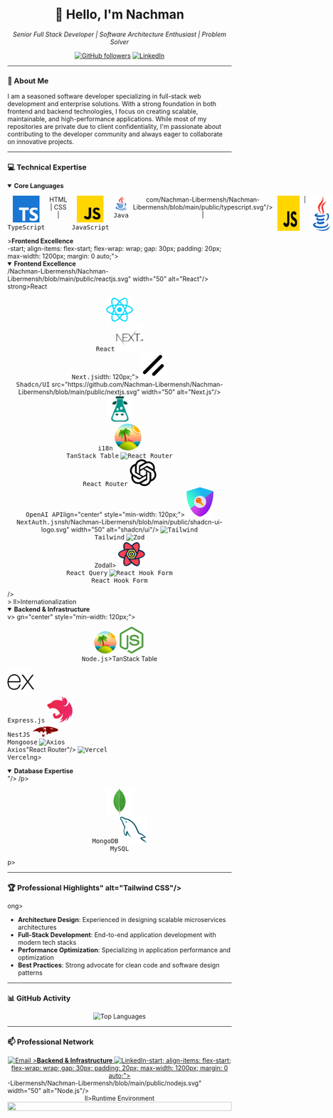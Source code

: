 <div align="center">
  <h1>👋 Hello, I'm Nachman</h1>
  <p><em>Senior Full Stack Developer | Software Architecture Enthusiast | Problem Solver</em></p>
  
  [![GitHub followers](https://img.shields.io/github/followers/Nachman-Libermensh?style=social)](https://github.com/Nachman-Libermensh)
  [![LinkedIn](https://img.shields.io/badge/LinkedIn-Connect-blue)](https://www.linkedin.com)
</div>

---

### 🚀 About Me

I am a seasoned software developer specializing in full-stack web development and enterprise solutions. With a strong foundation in both frontend and backend technologies, I focus on creating scalable, maintainable, and high-performance applications. While most of my repositories are private due to client confidentiality, I'm passionate about contributing to the developer community and always eager to collaborate on innovative projects.

---

### 💻 Technical Expertise

<details open>
<summary><b>Core Languages</b></summary>
<p align="center" style="display: flex; gap: 10px;">
  <kbd><img width="60" src="https://github.com/Nachman-Libermensh/Nachman-Libermensh/blob/main/public/typescript.svg" alt="TypeScript"/><br>TypeScript</kbd>HTML | CSS |
  <kbd><img width="60" src="https://github.com/Nachman-Libermensh/Nachman-Libermensh/blob/main/public/javascript.svg" alt="JavaScript"/><br>JavaScript</kbd>
  <kbd><img width="60" src="https://github.com/Nachman-Libermensh/Nachman-Libermensh/blob/main/public/java.svg" alt="Java"/><br>Java</kbd>com/Nachman-Libermensh/Nachman-Libermensh/blob/main/public/typescript.svg"/> | <img width="50" src="https://github.com/Nachman-Libermensh/Nachman-Libermensh/blob/main/public/javascript.svg"/> | <img width="50" src="https://github.com/Nachman-Libermensh/Nachman-Libermensh/blob/main/public/java.svg"/> | <img width="50" src="https://github.com/Nachman-Libermensh/Nachman-Libermensh/blob/main/public/python.svg"/> | <img width="50" src="https://github.com/Nachman-Libermensh/Nachman-Libermensh/blob/main/public/c.svg"/> | <img width="50" src="https://github.com/Nachman-Libermensh/Nachman-Libermensh/blob/main/public/html.svg"/> | <img width="50" src="https://github.com/Nachman-Libermensh/Nachman-Libermensh/blob/main/public/css.svg"/> |
  <kbd><img width="60" src="https://github.com/Nachman-Libermensh/Nachman-Libermensh/blob/main/public/python.svg" alt="Python"/><br>Python</kbd>
  <kbd><img width="60" src="https://github.com/Nachman-Libermensh/Nachman-Libermensh/blob/main/public/c.svg" alt="C"/><br>C</kbd>
  <kbd><img width="60" src="https://github.com/Nachman-Libermensh/Nachman-Libermensh/blob/main/public/html.svg" alt="HTML"/><br>HTML</kbd>
  <kbd><img width="60" src="https://github.com/Nachman-Libermensh/Nachman-Libermensh/blob/main/public/css.svg" alt="CSS"/><br>CSS</kbd>
</p>><b>Frontend Excellence</b></summary>
</details>-start; align-items: flex-start; flex-wrap: wrap; gap: 30px; padding: 20px; max-width: 1200px; margin: 0 auto;">

<details open>/Nachman-Libermensh/Nachman-Libermensh/blob/main/public/reactjs.svg" width="50" alt="React"/>
<summary><b>Frontend Excellence</b></summary>strong>React</strong></p>
<p align="center">
  <kbd><img width="60" src="https://github.com/Nachman-Libermensh/Nachman-Libermensh/blob/main/public/reactjs.svg" alt="React"/><br>React</kbd>
  <kbd><img width="60" src="https://github.com/Nachman-Libermensh/Nachman-Libermensh/blob/main/public/nextjs.svg" alt="Next.js"/><br>Next.js</kbd>idth: 120px;">
  <kbd><img width="60" src="https://github.com/Nachman-Libermensh/Nachman-Libermensh/blob/main/public/shadcn-ui-logo.svg" alt="Shadcn/UI"/><br>Shadcn/UI</kbd> src="https://github.com/Nachman-Libermensh/Nachman-Libermensh/blob/main/public/nextjs.svg" width="50" alt="Next.js"/>
  <kbd><img width="60" src="https://github.com/Nachman-Libermensh/Nachman-Libermensh/blob/main/public/i18n.png" alt="i18n"/><br>i18n</kbd>
  <kbd><img width="60" src="https://github.com/Nachman-Libermensh/Nachman-Libermensh/blob/main/public/tanstack-table.png" alt="TanStack Table"/><br>TanStack Table</kbd>
  <kbd><img width="60" src="https://reactrouter.com/_brand/React%20Router%20Brand%20Assets/React%20Router%20Logo/Light.svg" alt="React Router"/><br>React Router</kbd>
  <kbd><img width="60" src="https://github.com/Nachman-Libermensh/Nachman-Libermensh/blob/main/public/openAi.svg" alt="OpenAI API"/><br>OpenAI API</kbd>lign="center" style="min-width: 120px;">
  <kbd><img width="60" src="https://github.com/Nachman-Libermensh/Nachman-Libermensh/blob/main/public/next-auth.png" alt="NextAuth.js"/><br>NextAuth.js</kbd>nsh/Nachman-Libermensh/blob/main/public/shadcn-ui-logo.svg" width="50" alt="shadcn/ui"/>
  <kbd><img width="60" src="https://tailwindcss.com/_next/static/media/tailwindcss-mark.79614a5f61617ba49a0891494521226b.svg" alt="Tailwind"/><br>Tailwind</kbd>
  <kbd><img width="60" src="https://zod.dev/logo.svg" alt="Zod"/><br>Zod</kbd>all>
  <kbd><img width="60" src="https://raw.githubusercontent.com/TanStack/query/main/media/emblem-light.svg" alt="React Query"/><br>React Query</kbd>
  <kbd><img width="60" src="https://react-hook-form.com/images/logo/react-hook-form-logo.svg" alt="React Hook Form"/><br>React Hook Form</kbd>
</p>/>
</details>>
ll>Internationalization</small>
<details open>v>
<summary><b>Backend & Infrastructure</b></summary>gn="center" style="min-width: 120px;">
<p align="center">    <img src="https://github.com/Nachman-Libermensh/Nachman-Libermensh/blob/main/public/tanstack-table.png" width="50" alt="TanStack Table"/>
  <kbd><img width="60" src="https://github.com/Nachman-Libermensh/Nachman-Libermensh/blob/main/public/nodejs.svg" alt="Node.js"/><br>Node.js</kbd>>TanStack Table</strong></p>
  <kbd><img width="60" src="https://github.com/Nachman-Libermensh/Nachman-Libermensh/blob/main/public/express.svg" alt="Express.js"/><br>Express.js</kbd>
  <kbd><img width="60" src="https://github.com/Nachman-Libermensh/Nachman-Libermensh/blob/main/public/nestjs.svg" alt="NestJS"/><br>NestJS</kbd>
  <kbd><img width="60" src="https://github.com/Nachman-Libermensh/Nachman-Libermensh/blob/main/public/mongoose.png" alt="Mongoose"/><br>Mongoose</kbd>
  <kbd><img width="60" src="https://axios-http.com/assets/logo.svg" alt="Axios"/><br>Axios</kbd>"React Router"/>
  <kbd><img width="60" src="https://assets.vercel.com/image/upload/v1588805858/repositories/vercel/logo.png" alt="Vercel"/><br>Vercel</kbd>ng></p>
</p>
</details>

<details open>"/>
<summary><b>Database Expertise</b></summary>/p>
<p align="center">
  <kbd><img width="60" src="https://github.com/Nachman-Libermensh/Nachman-Libermensh/blob/main/public/mongodb.svg" alt="MongoDB"/><br>MongoDB</kbd>
  <kbd><img width="60" src="https://github.com/Nachman-Libermensh/Nachman-Libermensh/blob/main/public/mysql.svg" alt="MySQL"/><br>MySQL</kbd>
</p>
</details>p>

---

### 🏆 Professional Highlights" alt="Tailwind CSS"/>

ong></p>

- **Architecture Design**: Experienced in designing scalable microservices architectures
- **Full-Stack Development**: End-to-end application development with modern tech stacks
- **Performance Optimization**: Specializing in application performance and optimization
- **Best Practices**: Strong advocate for clean code and software design patterns

---

### 📊 GitHub Activity

<div align="center">
  <img src="https://github-readme-stats.vercel.app/api/top-langs/?username=Nachman-Libermensh&layout=compact&theme=tokyonight&hide_border=true" alt="Top Languages" />
</div>

---

> </p>

### 📫 Professional Network

<div align="center">
  <a href="mailto:bn8475266@gmail.com">
    <img src="https://img.shields.io/badge/Email-Contact%20for%20Collaboration-red?style=for-the-badge&logo=gmail" alt="Email"/>
  </a>
  <a href="https://www.linkedin.com">><b>Backend & Infrastructure</b></summary>
    <img src="https://img.shields.io/badge/LinkedIn-Professional%20Network-blue?style=for-the-badge&logo=linkedin" alt="LinkedIn"/>-start; align-items: flex-start; flex-wrap: wrap; gap: 30px; padding: 20px; max-width: 1200px; margin: 0 auto;">
  </a>
</div>-Libermensh/Nachman-Libermensh/blob/main/public/nodejs.svg" width="50" alt="Node.js"/>

<div align="center">ll>Runtime Environment</small>
  <img width="100%" height="20px" src="https://camo.githubusercontent.com/4a5f2a185ba8add838b82fdf3904bc8e5c0723b56f44c60099256a3e8d038977/68747470733a2f2f692e696d6775722e636f6d2f644261534b57462e676966">
</div>

